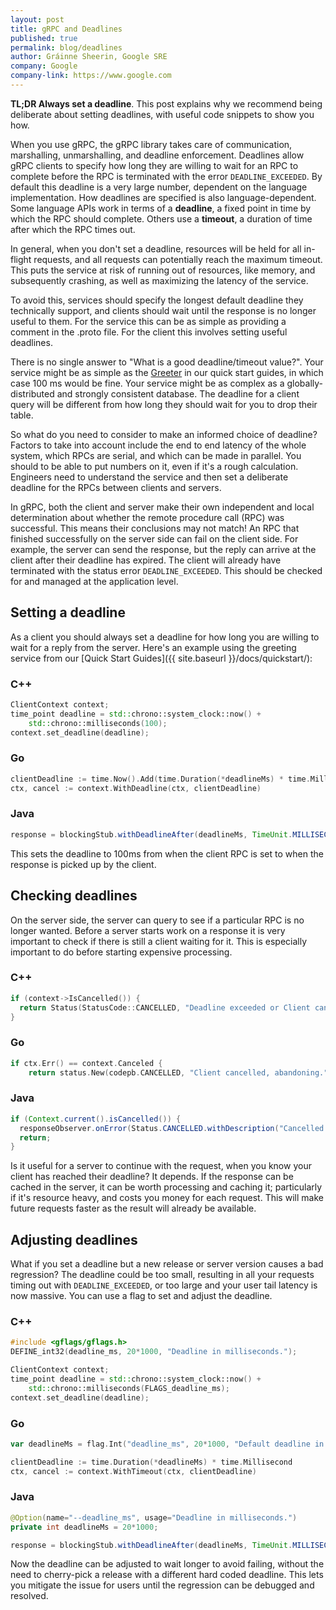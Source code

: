 ```yaml
---
layout: post
title: gRPC and Deadlines
published: true
permalink: blog/deadlines
author: Gráinne Sheerin, Google SRE
company: Google
company-link: https://www.google.com
---
```


**TL;DR Always set a deadline**. This post explains why we recommend being deliberate about setting deadlines, with useful code snippets to show you how.

<!--more-->

When you use gRPC, the gRPC library takes care of communication, marshalling, unmarshalling, and deadline enforcement. Deadlines allow gRPC clients to specify how long they are willing to wait for an RPC to complete before the RPC is terminated with the error `DEADLINE_EXCEEDED`. By default this deadline is a very large number, dependent on the language implementation. How deadlines are specified is also language-dependent. Some language APIs work in terms of a **deadline**, a fixed point in time by which the RPC should complete. Others use a **timeout**, a duration of time after which the RPC times out.

In general, when you don't set a deadline, resources will be held for all in-flight requests, and all requests can potentially reach the maximum timeout. This puts the service at risk of running out of resources, like memory, and subsequently crashing, as well as maximizing the latency of the service.

To avoid this, services should specify the longest default deadline they technically support, and clients should wait until the response is no longer useful to them. For the service this can be as simple as providing a comment in the .proto file. For the client this involves setting useful deadlines.

There is no single answer to "What is a good deadline/timeout value?". Your service might be as simple as the [Greeter](https://github.com/grpc/grpc/blob/master/examples/protos/helloworld.proto) in our quick start guides, in which case 100 ms would be fine. Your service might be as complex as a globally-distributed and strongly consistent database. The deadline for a client query will be different from how long they should wait for you to drop their table.

So what do you need to consider to make an informed choice of deadline? Factors to take into account include the end to end latency of the whole system, which RPCs are serial, and which can be made in parallel. You should to be able to put numbers on it, even if it's a rough calculation. Engineers need to understand the service and then set a deliberate deadline for the RPCs between clients and servers.

In gRPC, both the client and server make their own independent and local determination about whether the remote procedure call (RPC) was successful. This means their conclusions may not match! An RPC that finished successfully on the server side can fail on the client side. For example, the server can send the response, but the reply can arrive at the client after their deadline has expired. The client will already have terminated with the status error `DEADLINE_EXCEEDED`. This should be checked for and managed at the application level.

## Setting a deadline

As a client you should always set a deadline for how long you are willing to wait for a reply from the server. Here's an example using the greeting service from our [Quick Start Guides]({{ site.baseurl }}/docs/quickstart/):

### C++


```cpp
ClientContext context;
time_point deadline = std::chrono::system_clock::now() + 
    std::chrono::milliseconds(100);
context.set_deadline(deadline);
```


### Go


```go
clientDeadline := time.Now().Add(time.Duration(*deadlineMs) * time.Millisecond)
ctx, cancel := context.WithDeadline(ctx, clientDeadline)
```


### Java


```java
response = blockingStub.withDeadlineAfter(deadlineMs, TimeUnit.MILLISECONDS).sayHello(request);
```


This sets the deadline to 100ms from when the client RPC is set to when the response is picked up by the client. 


## Checking deadlines

On the server side, the server can query to see if a particular RPC is no longer wanted. Before a server starts work on a response it is very important to check if there is still a client waiting for it. This is especially important to do before starting expensive processing.

### C++


```cpp
if (context->IsCancelled()) {
  return Status(StatusCode::CANCELLED, "Deadline exceeded or Client cancelled, abandoning.");
}
```


### Go


```go
if ctx.Err() == context.Canceled {
	return status.New(codepb.CANCELLED, "Client cancelled, abandoning.")
```


### Java


```java
if (Context.current().isCancelled()) {
  responseObserver.onError(Status.CANCELLED.withDescription("Cancelled by client").asRuntimeException());
  return;
}
```


Is it useful for a server to continue with the request, when you know your client has reached their deadline? It depends. If the response can be cached in the server, it can be worth processing and caching it; particularly if it's resource heavy, and costs you money for each request. This will make future requests faster as the result will already be available.


## Adjusting deadlines

What if you set a deadline but a new release or server version causes a bad regression? The deadline could be too small, resulting in all your requests timing out with `DEADLINE_EXCEEDED`, or too large and your user tail latency is now massive. You can use a flag to set and adjust the deadline.

### C++


```cpp
#include <gflags/gflags.h>
DEFINE_int32(deadline_ms, 20*1000, "Deadline in milliseconds.");

ClientContext context;
time_point deadline = std::chrono::system_clock::now() + 
    std::chrono::milliseconds(FLAGS_deadline_ms);
context.set_deadline(deadline);
```


### Go


```go
var deadlineMs = flag.Int("deadline_ms", 20*1000, "Default deadline in milliseconds.")

clientDeadline := time.Duration(*deadlineMs) * time.Millisecond
ctx, cancel := context.WithTimeout(ctx, clientDeadline)
```


### Java


```java
@Option(name="--deadline_ms", usage="Deadline in milliseconds.")
private int deadlineMs = 20*1000;

response = blockingStub.withDeadlineAfter(deadlineMs, TimeUnit.MILLISECONDS).sayHello(request);
```


Now the deadline can be adjusted to wait longer to avoid failing, without the need to cherry-pick a release with a different hard coded deadline. This lets you mitigate the issue for users until the regression can be debugged and resolved.
